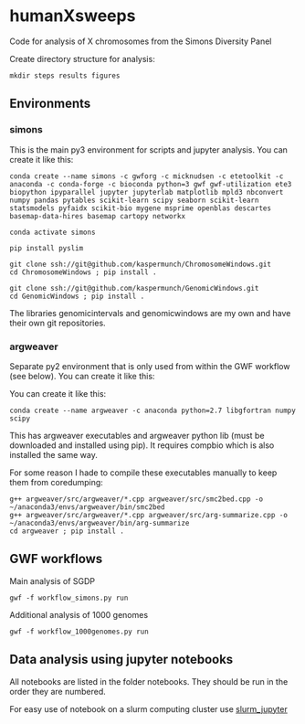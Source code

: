 # humanXsweeps

Code for analysis of X chromosomes from the Simons Diversity Panel

Create directory structure for analysis:

    mkdir steps results figures 

## Environments

### simons

This is the main py3 environment for scripts and jupyter analysis. You can create it like this:

    conda create --name simons -c gwforg -c micknudsen -c etetoolkit -c anaconda -c conda-forge -c bioconda python=3 gwf gwf-utilization ete3 biopython ipyparallel jupyter jupyterlab matplotlib mpld3 nbconvert numpy pandas pytables scikit-learn scipy seaborn scikit-learn statsmodels pyfaidx scikit-bio mygene msprime openblas descartes basemap-data-hires basemap cartopy networkx

    conda activate simons

    pip install pyslim

    git clone ssh://git@github.com/kaspermunch/ChromosomeWindows.git
    cd ChromosomeWindows ; pip install .

    git clone ssh://git@github.com/kaspermunch/GenomicWindows.git
    cd GenomicWindows ; pip install .

The libraries genomicintervals and genomicwindows are my own and have their own git repositories.

### argweaver

Separate py2 environment that is only used from within the GWF workflow (see below). You can create it like this:

You can create it like this:

    conda create --name argweaver -c anaconda python=2.7 libgfortran numpy scipy

This has argweaver executables and argweaver python lib (must be downloaded and installed using pip). It requires compbio which is also installed the same way.

For some reason I hade to compile these executables manually to keep them from coredumping:

    g++ argweaver/src/argweaver/*.cpp argweaver/src/smc2bed.cpp -o ~/anaconda3/envs/argweaver/bin/smc2bed
    g++ argweaver/src/argweaver/*.cpp argweaver/src/arg-summarize.cpp -o ~/anaconda3/envs/argweaver/bin/arg-summarize
    cd argweaver ; pip install .

## GWF workflows

Main analysis of SGDP

    gwf -f workflow_simons.py run

Additional analysis of 1000 genomes

    gwf -f workflow_1000genomes.py run


## Data analysis using jupyter notebooks

All notebooks are listed in the folder notebooks. They should be run in the order they are numbered. 

For easy use of notebook on a slurm computing cluster use [slurm_jupyter]()
